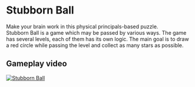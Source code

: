 # Stubborn Ball
Make your brain work in this physical principals-based puzzle.  
Stubborn Ball is a game which may be passed by various ways. The game has several levels, each of them has its own logic. The main goal is to draw a red circle while passing the level and collect as many stars as possible.

## Gameplay video
[![Stubborn Ball](https://i9.ytimg.com/vi/1daqa6MgqTE/mq1.jpg?sqp=CL2U7OwF&rs=AOn4CLANYwkLBJMEcKMyTVUebJuGsSNvaw)](https://youtu.be/1daqa6MgqTE)
